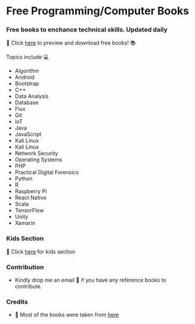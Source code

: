 # Free Programming/Computer Books 

### Free books to enchance technical skills. Updated daily 

:link: Click  [here](https://app.box.com/v/free-programming-books) to preview and download free books! :books:

Topics include :computer:
* Algorithm
* Android
* Bootstrap
* C++
* Data Analysis
* Database
* Flux
* Git
* IoT
* Java
* JavaScript
* Kali Linux
* Kali Linux
* Network Security
* Operating Systems
* PHP
* Practical Digital Forensics
* Python
* R
* Raspberry Pi
* React Native
* Scala
* TensorFlow
* Unity
* Xamarin

### Kids Section
:link: Click [here](https://app.box.com/v/free-programming-books/folder/41495477336) for kids section

### Contribution 
* Kindly drop me an email :email: if you have any reference books to contribute.

### Credits
* :link: Most of the books were taken from [here](https://www.packtpub.com/packt/offers/free-learning)
